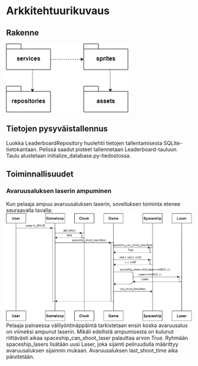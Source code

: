 # Arkkitehtuurikuvaus

## Rakenne
![pakkauskaavio](https://github.com/NooraKemp/ot-harjoitustyo/blob/master/dokumentaatio/kuvat/pakkauskaavio.png)

## Tietojen pysyväistallennus
Luokka LeaderboardRepository huolehtii tietojen tallentamisesta SQLite-tietokantaan. Pelissä saadut pisteet tallennetaan Leaderboard-tauluun. Taulu alustetaan initialize_database.py-tiedostossa.

## Toiminnallisuudet
### Avaruusaluksen laserin ampuminen
Kun pelaaja ampuu avaruusaluksen laserin, sovelluksen toiminta etenee seuraavalla tavalla:
![laserin_ampuminen](https://github.com/NooraKemp/ot-harjoitustyo/blob/master/dokumentaatio/kuvat/laserin_ampuminen.png)
Pelaaja painaessa välilyöntinäppäintä tarkistetaan ensin koska avaruusalus on viimeksi ampunut laserin. Mikäli edellistä ampumisesta on kulunut riittävästi aikaa spaceship_can_shoot_laser palauttaa arvon True. Ryhmään spaceship_lasers lisätään uusi Laser, joka sijainti peliruudulla määrittyy avaruusaluksen sijainnin mukaan. Avaruusaluksen last_shoot_time aika päivitetään.
